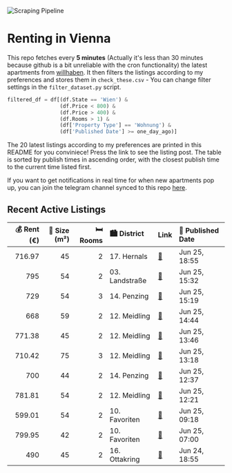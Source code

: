 ![Scraping Pipeline](https://github.com/AthomsG/renting-in-vienna/actions/workflows/run_pipeline.yml/badge.svg)


# Renting in Vienna

This repo fetches every **5 minutes** (Actually it's less than 30 minutes because github is a bit unreliable with the cron functionality) the latest apartments from [willhaben](https://www.willhaben.at/).
It then filters the listings according to my preferences and stores them in `check_these.csv` - You can change filter settings in the `filter_dataset.py` script.

```python
filtered_df = df[(df.State == 'Wien') & 
                 (df.Price < 800) &
                 (df.Price > 400) &
                 (df.Rooms > 1) &
                 (df['Property Type'] == 'Wohnung') &
                 (df['Published Date'] >= one_day_ago)]
```

The 20 latest listings according to my preferences are printed in this README for you conviniece! Press the link to see the listing post.
The table is sorted by publish times in ascending order, with the closest publish time to the current time listed first.

If you want to get notifications in real time for when new apartments pop up, you can join the telegram channel synced to this repo [here](https://t.me/+1HPAYOf5BSsyNTlk).

## Recent Active Listings

|   💰 Rent (€) |   📏 Size (m²) |   🛏️ Rooms | 🏙️ District    | Link                                                                                                                                                                                                          | 📅 Published Date   |
|-------------:|--------------:|-----------:|:---------------|:--------------------------------------------------------------------------------------------------------------------------------------------------------------------------------------------------------------|:-------------------|
|       716.97 |            45 |          2 | 17. Hernals    | [🔗](https://www.willhaben.at/iad/immobilien/d/mietwohnungen/wien/wien-1170-hernals/moderne-2-zimmer-wohnung-im-17.%21-2039204586/)                                                                            | Jun 25, 18:55      |
|       795    |            54 |          2 | 03. Landstraße | [🔗](https://www.willhaben.at/iad/immobilien/d/mietwohnungen/wien/wien-1030-landstra%C3%9Fe/3.erdbergstrasse---provisionsfreie-charmante-2-zimmer-neubaumiete-direkt-beim-kardinal-naglplatz-2105617351/)      | Jun 25, 15:32      |
|       729    |            54 |          3 | 14. Penzing    | [🔗](https://www.willhaben.at/iad/immobilien/d/mietwohnungen/wien/wien-1140-penzing/bitte-den-text-f%C3%BCr-einen-besichtigungstermin-lesen-%28siehe-weiter-unten%29-1673019980/)                              | Jun 25, 15:19      |
|       668    |            59 |          2 | 12. Meidling   | [🔗](https://www.willhaben.at/iad/immobilien/d/mietwohnungen/wien/wien-1120-meidling/2-zimmer-gemeindewohnung-zu-vergeben-vms-bis-31.5-828338479/)                                                             | Jun 25, 14:44      |
|       771.38 |            45 |          2 | 12. Meidling   | [🔗](https://www.willhaben.at/iad/immobilien/d/mietwohnungen/wien/wien-1120-meidling/charmante-2-zimmer-wohnung-in-ruhelage-mit-einbauk%C3%BCche-und-durchdachter-raumaufteilung---jetzt-anfragen-1980415430/) | Jun 25, 13:46      |
|       710.42 |            75 |          3 | 12. Meidling   | [🔗](https://www.willhaben.at/iad/immobilien/d/mietwohnungen/wien/wien-1120-meidling/direktvergabe-3-zimmer-gemeindewohnung-843796863/)                                                                        | Jun 25, 13:18      |
|       700    |            44 |          2 | 14. Penzing    | [🔗](https://www.willhaben.at/iad/immobilien/d/mietwohnungen/wien/wien-1140-penzing/ruhige-2-zimmer-wohnung-in-penzing-zu-vermieten-1559681952/)                                                               | Jun 25, 12:37      |
|       781.81 |            54 |          2 | 12. Meidling   | [🔗](https://www.willhaben.at/iad/immobilien/d/mietwohnungen/wien/wien-1120-meidling/2-zimmer-altbau-mit-guter-anbindung-1974132361/)                                                                          | Jun 25, 12:21      |
|       599.01 |            54 |          2 | 10. Favoriten  | [🔗](https://www.willhaben.at/iad/immobilien/d/mietwohnungen/wien/wien-1100-favoriten/sonniger-altbau---n%C3%A4he-hauptbahnhof-846622583/)                                                                     | Jun 25, 09:18      |
|       799.95 |            42 |          2 | 10. Favoriten  | [🔗](https://www.willhaben.at/iad/immobilien/d/mietwohnungen/wien/wien-1100-favoriten/gut-geschnittene-2-zimmerwohnung-mit-balkon_t15_provisionsfrei%21-1745899125/)                                           | Jun 25, 07:00      |
|       490    |            45 |          2 | 16. Ottakring  | [🔗](https://www.willhaben.at/iad/immobilien/d/mietwohnungen/wien/wien-1160-ottakring/2-zimmer-gemeindewohnung-%2845-m%C2%B2%29-%7C-direktvergabe-nur-mit-vormerkschein-vor-31.05.25-1215666961/)              | Jun 24, 18:55      |
